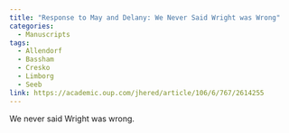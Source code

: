 ```yaml
---
title: "Response to May and Delany: We Never Said Wright was Wrong"
categories:
  - Manuscripts
tags:
  - Allendorf
  - Bassham
  - Cresko
  - Limborg
  - Seeb
link: https://academic.oup.com/jhered/article/106/6/767/2614255
---
```


We never said Wright was wrong. 